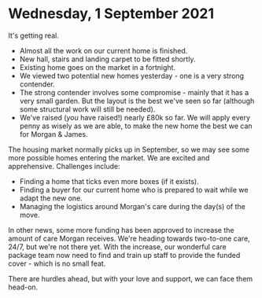 # Wednesday, 1 September 2021


It's getting real.

- Almost all the work on our current home is finished.
- New hall, stairs and landing carpet to be fitted shortly.
- Existing home goes on the market in a fortnight.
- We viewed two potential new homes yesterday - one is a very strong contender.
- The strong contender involves some compromise - mainly that it has a very
  small garden. But the layout is the best we've seen so far (although some
  structural work will still be needed).
- We've raised (*you* have raised!) nearly &pound;80k so far. We will apply
  every penny as wisely as we are able, to make the new home the best we can for
  Morgan & James.

The housing market normally picks up in September, so we may see some more
possible homes entering the market. We are excited and apprehensive. Challenges
include:

- Finding a home that ticks even more boxes (if it exists).
- Finding a buyer for our current home who is prepared to wait while we adapt
  the new one.
- Managing the logistics around Morgan's care during the day(s) of the move.

In other news, some more funding has been approved to increase the amount of
care Morgan receives. We're heading towards two-to-one care, 24/7, but we're not
there yet. With the increase, our wonderful care package team now need to find
and train up staff to provide the funded cover - which is no small feat.

There are hurdles ahead, but with your love and support, we can face them
head-on.
